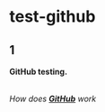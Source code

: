 # test-github
  
## 1

**GitHub testing.**

<br> _How does **[GitHub]([&](https://github.com/)https://github.com/)** work_

